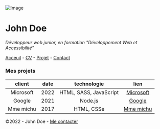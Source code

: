 ![Image](https://cdn.discordapp.com/attachments/1208043598558400513/1215577342060003338/image.png?ex=65fd419e&is=65eacc9e&hm=49eb395d3af443bd8ce47c404f203635e72e023da201ef21c55a3df8a0b04373&)


# John Doe


*Développeur web junior, en formation "Développement Web et Accessibilité"*

[Acceuil]() - [CV](CV.MD) - [Projet](README.md) - [Contact](contact.md)

### Mes projets

| client     | date          | technologie | lien |
| :------:    |:-------------:| :-----------:|:-------: |
| Microsoft  |   2022        |  HTML, SASS, JavaScript|[Microsoft](www.microsoft.com) |
| Google     |   2021        |   Node.js |[Google](www.google.com) |
| Mme michu  |   2017        |    HTML, CSSe |[Mme michu](www.chrome.com) |




©2022 - John Doe - [Me contacter](/contact.md)




